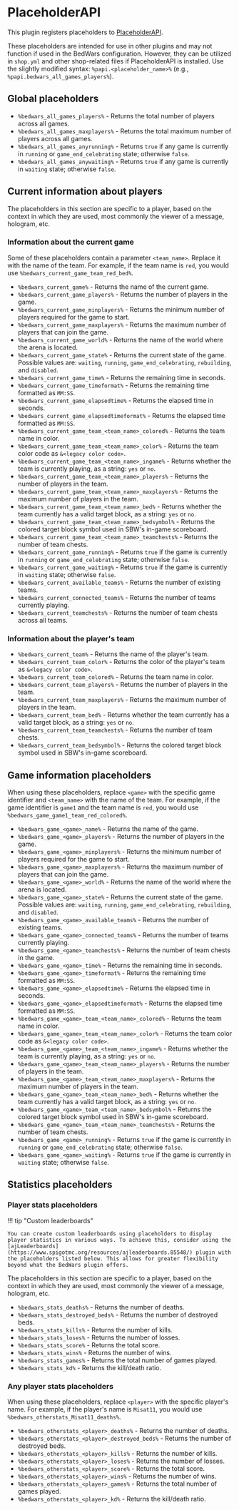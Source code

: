 # PlaceholderAPI

This plugin registers placeholders to [PlaceholderAPI](https://www.spigotmc.org/resources/placeholderapi.6245/).

These placeholders are intended for use in other plugins and may not function if used in the BedWars configuration. However, they can be utilized in `shop.yml` and other shop-related files if PlaceholderAPI is installed. Use the slightly modified syntax: `%papi.<placeholder_name>%` (e.g., `%papi.bedwars_all_games_players%`).

## Global placeholders

* `%bedwars_all_games_players%` - Returns the total number of players across all games.
* `%bedwars_all_games_maxplayers%` - Returns the total maximum number of players across all games.
* `%bedwars_all_games_anyrunning%` - Returns `true` if any game is currently in `running` or `game_end_celebrating` state; otherwise `false`.
* `%bedwars_all_games_anywaiting%` - Returns `true` if any game is currently in `waiting` state; otherwise `false`.

## Current information about players

The placeholders in this section are specific to a player, based on the context in which they are used, most commonly the viewer of a message, hologram, etc.

### Information about the current game

Some of these placeholders contain a parameter `<team_name>`. Replace it with the name of the team. For example, if the team name is `red`, you would use `%bedwars_current_game_team_red_bed%`.

* `%bedwars_current_game%` - Returns the name of the current game.
* `%bedwars_current_game_players%` - Returns the number of players in the game.
* `%bedwars_current_game_minplayers%` - Returns the minimum number of players required for the game to start.
* `%bedwars_current_game_maxplayers%` - Returns the maximum number of players that can join the game.
* `%bedwars_current_game_world%` - Returns the name of the world where the arena is located.
* `%bedwars_current_game_state%` - Returns the current state of the game. Possible values are: `waiting`, `running`, `game_end_celebrating`, `rebuilding`, and `disabled`.
* `%bedwars_current_game_time%` - Returns the remaining time in seconds.
* `%bedwars_current_game_timeformat%` - Returns the remaining time formatted as `MM:SS`.
* `%bedwars_current_game_elapsedtime%` - Returns the elapsed time in seconds.
* `%bedwars_current_game_elapsedtimeformat%` - Returns the elapsed time formatted as `MM:SS`.
* `%bedwars_current_game_team_<team_name>_colored%` - Returns the team name in color.
* `%bedwars_current_game_team_<team_name>_color%` - Returns the team color code as `&<legacy color code>`.
* `%bedwars_current_game_team_<team_name>_ingame%` - Returns whether the team is currently playing, as a string: `yes` or `no`.
* `%bedwars_current_game_team_<team_name>_players%` - Returns the number of players in the team.
* `%bedwars_current_game_team_<team_name>_maxplayers%` - Returns the maximum number of players in the team.
* `%bedwars_current_game_team_<team_name>_bed%` - Returns whether the team currently has a valid target block, as a string: `yes` or `no`.
* `%bedwars_current_game_team_<team_name>_bedsymbol%` - Returns the colored target block symbol used in SBW's in-game scoreboard.
* `%bedwars_current_game_team_<team_name>_teamchests%` - Returns the number of team chests.
* `%bedwars_current_game_running%` - Returns `true` if the game is currently in `running` or `game_end_celebrating` state; otherwise `false`.
* `%bedwars_current_game_waiting%` - Returns `true` if the game is currently in `waiting` state; otherwise `false`.
* `%bedwars_current_available_teams%` - Returns the number of existing teams.
* `%bedwars_current_connected_teams%` - Returns the number of teams currently playing.
* `%bedwars_current_teamchests%` - Returns the number of team chests across all teams.

### Information about the player's team

* `%bedwars_current_team%` - Returns the name of the player's team.
* `%bedwars_current_team_color%` - Returns the color of the player's team as `&<legacy color code>`.
* `%bedwars_current_team_colored%` - Returns the team name in color.
* `%bedwars_current_team_players%` - Returns the number of players in the team.
* `%bedwars_current_team_maxplayers%` - Returns the maximum number of players in the team.
* `%bedwars_current_team_bed%` - Returns whether the team currently has a valid target block, as a string: `yes` or `no`.
* `%bedwars_current_team_teamchests%` - Returns the number of team chests.
* `%bedwars_current_team_bedsymbol%` - Returns the colored target block symbol used in SBW's in-game scoreboard.

## Game information placeholders

When using these placeholders, replace `<game>` with the specific game identifier and `<team_name>` with the name of the team. For example, if the game identifier is `game1` and the team name is `red`, you would use `%bedwars_game_game1_team_red_colored%`.

* `%bedwars_game_<game>_name%` - Returns the name of the game.
* `%bedwars_game_<game>_players%` - Returns the number of players in the game.
* `%bedwars_game_<game>_minplayers%` - Returns the minimum number of players required for the game to start.
* `%bedwars_game_<game>_maxplayers%` - Returns the maximum number of players that can join the game.
* `%bedwars_game_<game>_world%` - Returns the name of the world where the arena is located.
* `%bedwars_game_<game>_state%` - Returns the current state of the game. Possible values are: `waiting`, `running`, `game_end_celebrating`, `rebuilding`, and `disabled`.
* `%bedwars_game_<game>_available_teams%` - Returns the number of existing teams.
* `%bedwars_game_<game>_connected_teams%` - Returns the number of teams currently playing.
* `%bedwars_game_<game>_teamchests%` - Returns the number of team chests in the game.
* `%bedwars_game_<game>_time%` - Returns the remaining time in seconds.
* `%bedwars_game_<game>_timeformat%` - Returns the remaining time formatted as `MM:SS`.
* `%bedwars_game_<game>_elapsedtime%` - Returns the elapsed time in seconds.
* `%bedwars_game_<game>_elapsedtimeformat%` - Returns the elapsed time formatted as `MM:SS`.
* `%bedwars_game_<game>_team_<team_name>_colored%` - Returns the team name in color.
* `%bedwars_game_<game>_team_<team_name>_color%` - Returns the team color code as `&<legacy color code>`.
* `%bedwars_game_<game>_team_<team_name>_ingame%` - Returns whether the team is currently playing, as a string: `yes` or `no`.
* `%bedwars_game_<game>_team_<team_name>_players%` - Returns the number of players in the team.
* `%bedwars_game_<game>_team_<team_name>_maxplayers%` - Returns the maximum number of players in the team.
* `%bedwars_game_<game>_team_<team_name>_bed%` - Returns whether the team currently has a valid target block, as a string: `yes` or `no`.
* `%bedwars_game_<game>_team_<team_name>_bedsymbol%` - Returns the colored target block symbol used in SBW's in-game scoreboard.
* `%bedwars_game_<game>_team_<team_name>_teamchests%` - Returns the number of team chests.
* `%bedwars_game_<game>_running%` - Returns `true` if the game is currently in `running` or `game_end_celebrating` state; otherwise `false`.
* `%bedwars_game_<game>_waiting%` - Returns `true` if the game is currently in `waiting` state; otherwise `false`.

## Statistics placeholders

### Player stats placeholders

!!! tip "Custom leaderboards"
    
    You can create custom leaderboards using placeholders to display player statistics in various ways. To achieve this, consider using the [ajLeaderboards](https://www.spigotmc.org/resources/ajleaderboards.85548/) plugin with the placeholders listed below. This allows for greater flexibility beyond what the BedWars plugin offers.

The placeholders in this section are specific to a player, based on the context in which they are used, most commonly the viewer of a message, hologram, etc.

* `%bedwars_stats_deaths%` - Returns the number of deaths.
* `%bedwars_stats_destroyed_beds%` - Returns the number of destroyed beds.
* `%bedwars_stats_kills%` - Returns the number of kills.
* `%bedwars_stats_loses%` - Returns the number of losses.
* `%bedwars_stats_score%` - Returns the total score.
* `%bedwars_stats_wins%` - Returns the number of wins.
* `%bedwars_stats_games%` - Returns the total number of games played.
* `%bedwars_stats_kd%` - Returns the kill/death ratio.

### Any player stats placeholders

When using these placeholders, replace `<player>` with the specific player's name. For example, if the player's name is `Misat11`, you would use `%bedwars_otherstats_Misat11_deaths%`.

* `%bedwars_otherstats_<player>_deaths%` - Returns the number of deaths.
* `%bedwars_otherstats_<player>_destroyed_beds%` - Returns the number of destroyed beds.
* `%bedwars_otherstats_<player>_kills%` - Returns the number of kills.
* `%bedwars_otherstats_<player>_loses%` - Returns the number of losses.
* `%bedwars_otherstats_<player>_score%` - Returns the total score.
* `%bedwars_otherstats_<player>_wins%` - Returns the number of wins.
* `%bedwars_otherstats_<player>_games%` - Returns the total number of games played.
* `%bedwars_otherstats_<player>_kd%` - Returns the kill/death ratio.

